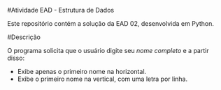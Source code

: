 #Atividade EAD - Estrutura de Dados

Este repositório contém a solução da EAD 02, desenvolvida em Python.

#Descrição

O programa solicita que o usuário digite seu *nome completo* e a partir disso:

- Exibe apenas o primeiro nome na horizontal.
- Exibe o primeiro nome na vertical, com uma letra por linha.

